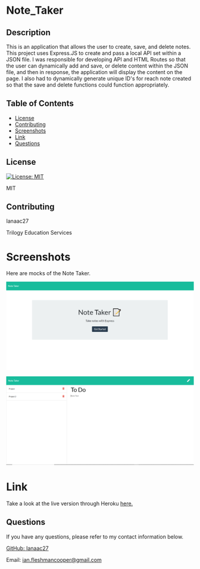 # Note_Taker
## Description

This is an application that allows the user to create, save, and delete notes. This project uses Express.JS to create and pass a local API set within a JSON file. I was responsible for developing API and HTML Routes so that the user can dynamically add and save, or delete content within the JSON file, and then in response, the application will display the content on the page. I also had to dynamically generate unique ID's for reach note created so that the save and delete functions could function appropriately.

## Table of Contents

* [License](#license)
* [Contributing](#contributing)
* [Screenshots](#screenshots)
* [Link](#link)
* [Questions](#questions)

## License

[![License: MIT](https://img.shields.io/badge/License-MIT-yellow.svg)](https://opensource.org/licenses/MIT)

MIT

## Contributing

Ianaac27

Trilogy Education Services

# Screenshots
Here are mocks of the Note Taker.

![Note_Taker](public/assets/screenshot1.PNG)

![Note_Taker](public/assets/screenshot2.PNG)

# Link
Take a look at the live version through Heroku [here.](https://note-taker-ifc.herokuapp.com/)

## Questions

If you have any questions, please refer to my contact information below.

[GitHub: Ianaac27](https://www.github.com/Ianaac27)

Email: ian.fleshmancooper@gmail.com
